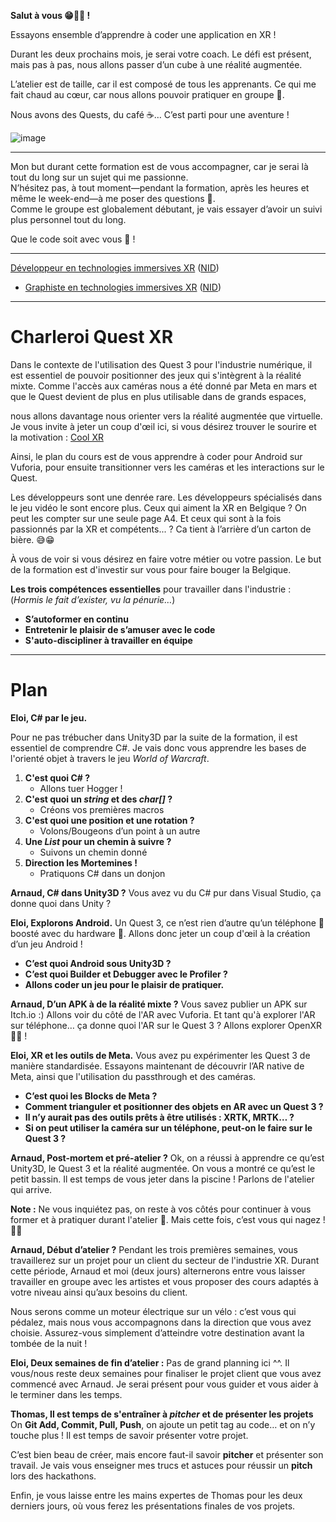 

**Salut à vous 😁🧙‍♂️ !**  

Essayons ensemble d’apprendre à coder une application en XR !  

Durant les deux prochains mois, je serai votre coach. Le défi est présent, mais pas à pas, nous allons passer d’un cube à une réalité augmentée.  

L’atelier est de taille, car il est composé de tous les apprenants. 
Ce qui me fait chaud au cœur, car nous allons pouvoir pratiquer en groupe 🤗.  

Nous avons des Quests, du café ☕… C’est parti pour une aventure !  

![image](https://github.com/user-attachments/assets/e11f2831-f286-4974-89e0-8fe043237992)  

---

Mon but durant cette formation est de vous accompagner, car je serai là tout du long sur un sujet qui me passionne.  
N’hésitez pas, à tout moment—pendant la formation, après les heures et même le week-end—à me poser des questions 🤗.  
Comme le groupe est globalement débutant, je vais essayer d’avoir un suivi plus personnel tout du long.  

Que le code soit avec vous 🥽 !  


-----------------------

[Développeur en technologies immersives XR](https://technocite.be/formations/developpeur-en-technologies-immersives-xr) ([NID](https://technocite.be/formations/decouverte-du-metier-de-developpeur-en-technologies-immersives-xr))   
- [Graphiste en technologies immersives XR](https://technocite.be/formations/graphiste-3d-en-technologies-immersives-xr) ([NID](https://technocite.be/formations/decouverte-du-metier-de-graphiste-3d-en-technologies-immersives-xr)) 

-------------------



# Charleroi Quest XR

Dans le contexte de l'utilisation des Quest 3 pour l'industrie numérique, il est essentiel de pouvoir positionner des jeux qui s'intègrent à la réalité mixte.
Comme l'accès aux caméras nous a été donné par Meta en mars et que le Quest devient de plus en plus utilisable dans de grands espaces,

nous allons davantage nous orienter vers la réalité augmentée que virtuelle.
Je vous invite à jeter un coup d'œil ici, si vous désirez trouver le sourire et la motivation : [Cool XR](https://github.com/EloiStree/HelloCoolXR)

Ainsi, le plan du cours est de vous apprendre à coder pour Android sur Vuforia, pour ensuite transitionner vers les caméras et les interactions sur le Quest.

Les développeurs sont une denrée rare.
Les développeurs spécialisés dans le jeu vidéo le sont encore plus.
Ceux qui aiment la XR en Belgique ? On peut les compter sur une seule page A4.
Et ceux qui sont à la fois passionnés par la XR et compétents... ?
Ca tient à l’arrière d’un carton de bière. 😅😁

À vous de voir si vous désirez en faire votre métier ou votre passion.
Le but de la formation est d'investir sur vous pour faire bouger la Belgique.

**Les trois compétences essentielles** pour travailler dans l'industrie :
(*Hormis le fait d’exister, vu la pénurie…*)

* **S’autoformer en continu**
* **Entretenir le plaisir de s’amuser avec le code**
* **S'auto-discipliner à travailler en équipe**

---

# Plan

**Eloi, C# par le jeu.**

Pour ne pas trébucher dans Unity3D par la suite de la formation, il est essentiel de comprendre C#. Je vais donc vous apprendre les bases de l'orienté objet à travers le jeu *World of Warcraft*.

1. **C'est quoi C# ?**
   * Allons tuer Hogger !
2. **C'est quoi un *string* et des *char\[]* ?**
   * Créons vos premières macros
3. **C'est quoi une position et une rotation ?**
   * Volons/Bougeons d’un point à un autre
4. **Une *List* pour un chemin à suivre ?**
   * Suivons un chemin donné
5. **Direction les Mortemines !**
   * Pratiquons C# dans un donjon

**Arnaud, C# dans Unity3D ?**
Vous avez vu du C# pur dans Visual Studio, ça donne quoi dans Unity ?

**Eloi, Explorons Android.**
Un Quest 3, ce n’est rien d’autre qu’un téléphone 📱 boosté avec du hardware 🤖.
Allons donc jeter un coup d'œil à la création d’un jeu Android !
* **C’est quoi Android sous Unity3D ?**
* **C’est quoi Builder et Debugger avec le Profiler ?**
* **Allons coder un jeu pour le plaisir de pratiquer.**

**Arnaud, D’un APK à de la réalité mixte ?**
Vous savez publier un APK sur Itch.io :) Allons voir du côté de l'AR avec Vuforia.
Et tant qu'à explorer l'AR sur téléphone… ça donne quoi l'AR sur le Quest 3 ?
Allons explorer OpenXR 🤗🌱 !

**Eloi, XR et les outils de Meta.**
Vous avez pu expérimenter les Quest 3 de manière standardisée.
Essayons maintenant de découvrir l’AR native de Meta, ainsi que l'utilisation du passthrough et des caméras.
* **C’est quoi les Blocks de Meta ?**
* **Comment trianguler et positionner des objets en AR avec un Quest 3 ?**
* **Il n’y aurait pas des outils prêts à être utilisés : XRTK, MRTK… ?**
* **Si on peut utiliser la caméra sur un téléphone, peut-on le faire sur le Quest 3 ?**

**Arnaud, Post-mortem et pré-atelier ?**
Ok, on a réussi à apprendre ce qu’est Unity3D, le Quest 3 et la réalité augmentée.
On vous a montré ce qu’est le petit bassin. Il est temps de vous jeter dans la piscine !
Parlons de l'atelier qui arrive.

**Note :** Ne vous inquiétez pas, on reste à vos côtés pour continuer à vous former et à pratiquer durant l'atelier 🛟.
Mais cette fois, c’est vous qui nagez ! 🏊‍♂️

**Arnaud, Début d’atelier ?**
Pendant les trois premières semaines, vous travaillerez sur un projet pour un client du secteur de l'industrie XR.
Durant cette période, Arnaud et moi (deux jours) alternerons entre vous laisser travailler en groupe avec les artistes et vous proposer des cours adaptés à votre niveau ainsi qu’aux besoins du client.

Nous serons comme un moteur électrique sur un vélo : c’est vous qui pédalez, mais nous vous accompagnons dans la direction que vous avez choisie.
Assurez-vous simplement d’atteindre votre destination avant la tombée de la nuit !

**Eloi, Deux semaines de fin d’atelier :**
Pas de grand planning ici ^^.
Il vous/nous reste deux semaines pour finaliser le projet client que vous avez commencé avec Arnaud.
Je serai présent pour vous guider et vous aider à le terminer dans les temps.

**Thomas, Il est temps de s'entraîner à *pitcher* et de présenter les projets**
On **Git Add, Commit, Pull, Push**, on ajoute un petit tag au code… et on n’y touche plus !
Il est temps de savoir présenter votre projet.

C’est bien beau de créer, mais encore faut-il savoir **pitcher** et présenter son travail.
Je vais vous enseigner mes trucs et astuces pour réussir un **pitch** lors des hackathons.

Enfin, je vous laisse entre les mains expertes de Thomas pour les deux derniers jours, où vous ferez les présentations finales de vos projets.

